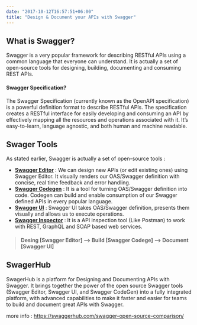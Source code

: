 ```yaml
---
date: "2017-10-12T16:57:51+06:00"
title: "Design & Document your APIs with Swagger"
---
```


## What is Swagger?

Swagger is a very popular framework for describing RESTful APIs using a common language that everyone can understand. It is actually a set of open-source tools for designing, building, documenting and consuming REST APIs.

#### Swagger Specification?

The Swagger Specification (currently known as the OpenAPI specification) is a powerful definition format to describe RESTful APIs. The specification creates a RESTful interface for easily developing and consuming an API by effectively mapping all the resources and operations associated with it. It’s easy-to-learn, language agnostic, and both human and machine readable.


## Swager Tools

As stated earlier, Swagger is actually a set of open-source tools :

- **[Swagger Editor](https://editor.swagger.io)** : We can design new APIs (or edit existing ones) using Swagger Editor. It visually renders our OAS/Swagger definition with concise, real time feedback and error handling.
- **[Swagger Codegen](https://swagger.io/swagger-codegen/)** : It is a tool for turning OAS/Swagger definition into code. Codegen can build and enable consumption of our Swagger defined APIs in every popular language.
- **[Swagger UI](https://swagger.io/swagger-ui/)** : Swagger UI takes OAS/Swagger definition, presents them visually and allows us to execute operations.
- **[Swagger Inspector](https://swagger.io/swagger-inspector/)** : It is a API inspection tool (Like Postman) to work with REST, GraphQL and SOAP based web services.

> #### Desing [Swagger Editor] --> Build [Swagger Codege] --> Document [Swagger UI]

## SwagerHub

SwagerHub is a platform for Designing and Documenting APIs with Swagger. It brings together the power of the open source Swagger tools (Swagger Editor, Swagger UI, and Swagger CodeGen) into a fully integrated platform, with advanced capabilities to make it faster and easier for teams to build and document great APIs with Swagger.

more info : https://swaggerhub.com/swagger-open-source-comparison/